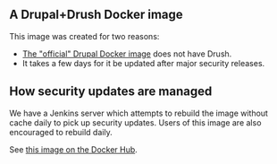 A Drupal+Drush Docker image
-----

This image was created for two reasons:

 * [The "official" Drupal Docker image](https://hub.docker.com/_/drupal/) does not have Drush.
 * It takes a few days for it be updated after major security releases.

How security updates are managed
-----

We have a Jenkins server which attempts to rebuild the image without cache daily to pick up security updates. Users of this image are also encouraged to rebuild daily.

See [this image on the Docker Hub](https://hub.docker.com/r/dcycle/drupal/).
